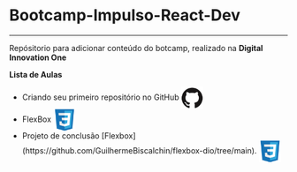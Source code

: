 # Bootcamp-Impulso-React-Dev

--------------------------

<p> Repósitorio para adicionar conteúdo do botcamp, realizado na <strong>Digital Innovation One</strong></p>

<p><strong>Lista de Aulas</strong></p>

<ul>
<li> Criando seu primeiro repositório no GitHub <img align = "center" alt="github" widht="40" height="40"  src="https://github.com/devicons/devicon/blob/master/icons/github/github-original.svg"></li>
  <li>FlexBox 
  <img align = "center" alt="github" widht="40" height="40"  src="https://github.com/devicons/devicon/blob/master/icons/css3/css3-original.svg">
  </li>
   <li>Projeto de conclusão [Flexbox](https://github.com/GuilhermeBiscalchin/flexbox-dio/tree/main).
  <img align = "center" alt="github" widht="40" height="40"  src="https://github.com/devicons/devicon/blob/master/icons/css3/css3-original.svg">
  </li>
</ul>

